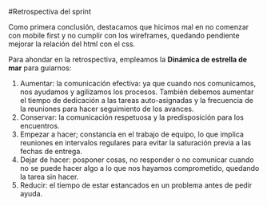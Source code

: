 #Retrospectiva del sprint

Como primera conclusión, destacamos que hicimos mal en no comenzar con mobile first y no cumplir con los wireframes, quedando pendiente mejorar la relación del html con el css.

Para ahondar en la retrospectiva, empleamos la **Dinámica de estrella de mar** para guiarnos:
1. Aumentar: la comunicación efectiva: ya que cuando nos comunicamos, nos ayudamos y agilizamos los procesos. También debemos aumentar el tiempo de dedicación a las tareas auto-asignadas y la frecuencia de la reuniones para hacer seguimiento de los avances.
2. Conservar: la comunicación respetuosa y la predisposición para los encuentros.
3. Empezar a hacer; constancia en el trabajo de equipo, lo que implica reuniones en intervalos regulares para evitar la saturación previa a las fechas de entrega.
4. Dejar de hacer: posponer cosas, no responder o no comunicar cuando no se puede hacer algo a lo que nos hayamos comprometido, quedando la tarea sin hacer.
5. Reducir: el tiempo de estar estancados en un problema antes de pedir ayuda.